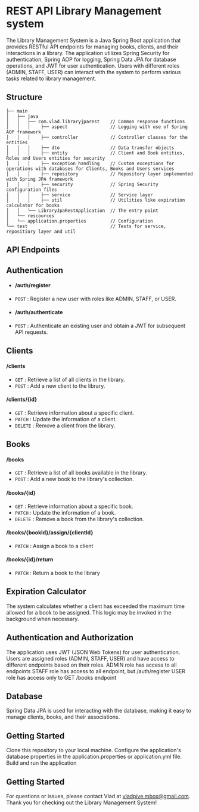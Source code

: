 # REST API Library Management system
The Library Management System is a Java Spring Boot application that provides RESTful API endpoints for managing books, clients, and their interactions in a library. The application utilizes Spring Security for authentication, Spring AOP for logging, Spring Data JPA for database operations, and JWT for user authentication. Users with different roles (ADMIN, STAFF, USER) can interact with the system to perform various tasks related to library management.

## Structure
```
├── main
│   ├── java          
│   │   ├── com.vlad.libraryjparest    // Common response functions
│   │   │    ├── aspect                // Logging with use of Spring AOP framework 
│   │   │    ├── controller            // Controller classes for the entities
│   │   │    ├── dto                   // Data transfer objects
│   │   │    ├── entity                // Client and Book entities, Roles and Users entities for security
│   │   │    ├── exception_handling    // Custom exceptions for operations with databases for Clients, Books and Users services 
│   │   │    ├── repository            // Repository layer implemented with Spring JPA framework
│   │   │    ├── security              // Spring Security configuration files
│   │   │    ├── service               // Service layer
│   │   │    ├── util                  // Utilities like expiration calculator for books                        
│   │   └── LibraryJpaRestApplication  // The entry point
│   └── rescources
│   └── application.properties         // Configuration
└── test                               // Tests for service, repositiory layer and util
```

## API Endpoints
## Authentication

* #### /auth/register
* `POST` : Register a new user with roles like ADMIN, STAFF, or USER.

* #### /auth/authenticate
* `POST` : Authenticate an existing user and obtain a JWT for subsequent API requests.

## Clients

#### /clients
* `GET` : Retrieve a list of all clients in the library.
* `POST` : Add a new client to the library.

#### /clients/{id}
* `GET` : Retrieve information about a specific client.
* `PATCH` : Update the information of a client.
* `DELETE` : Remove a client from the library.

## Books

#### /books
* `GET` : Retrieve a list of all books available in the library.
* `POST` : Add a new book to the library's collection.

#### /books/{id}
* `GET` : Retrieve information about a specific book.
* `PATCH` : Update the information of a book.
* `DELETE` : Remove a book from the library's collection.

#### /books/{bookId}/assign/{clientId}
* `PATCH` : Assign a book to a client

#### /books/{id}/return
* `PATCH` : Return a book to the library

## Expiration Calculator
The system calculates whether a client has exceeded the maximum time allowed for a book to be assigned. This logic may be invoked in the background when necessary.

## Authentication and Authorization
The application uses JWT (JSON Web Tokens) for user authentication. Users are assigned roles (ADMIN, STAFF, USER) and have access to different endpoints based on their roles.
ADMIN role has access to all endpoints
STAFF role has access to all endpoint, but /auth/register
USER role has access only to GET /books endpoint 

## Database
Spring Data JPA is used for interacting with the database, making it easy to manage clients, books, and their associations.

## Getting Started
Clone this repository to your local machine.
Configure the application's database properties in the application.properties or application.yml file.
Build and run the application

## Getting Started
For questions or issues, please contact Vlad at vladpive.mbox@gmail.com.
Thank you for checking out the Library Management System!
